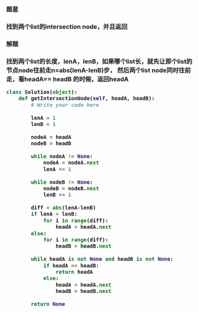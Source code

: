 <h3>题意<h3>
<p>找到两个list的intersection node，并且返回<p>

<h3>解题<h3>
<p>找到两个list的长度，lenA，lenB，如果哪个list长，就先让那个list的节点node往前走n=abs(lenA-lenB)步，
然后两个list node同时往前走，看headA== headB 的时候，返回headA
<p>

```python
class Solution(object):
    def getIntersectionNode(self, headA, headB):
        # Write your code here
        
        lenA = 1
        lenB = 1
        
        nodeA = headA
        nodeB = headB
        
        while nodeA != None:
            nodeA = nodeA.next
            lenA += 1
            
        while nodeB != None:
            nodeB = nodeB.next
            lenB += 1
            
        diff = abs(lenA-lenB)
        if lenA > lenB:
            for i in range(diff):
                headA = headA.next
        else:
            for i in range(diff):
                headB = headB.next
        
        while headA is not None and headB is not None:
            if headA == headB:
                return headA
            else:
                headA = headA.next
                headB = headB.next
        
        return None

```
